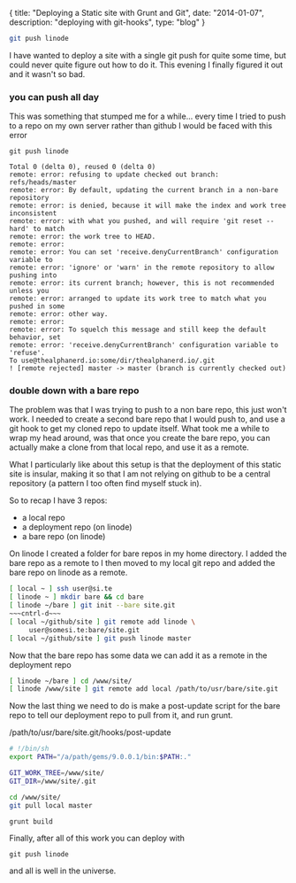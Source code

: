 {
  title: "Deploying a Static site with Grunt and Git",
  date:  "2014-01-07",
  description: "deploying with git-hooks",
  type: "blog"
}

```bash
git push linode
```

I have wanted to deploy a site with a single git push for quite some time, but could never quite figure out how to do it.  This evening I finally figured it out and it wasn't so bad.

### you can push all day
This was something that stumped me for a while... every time I tried to push to a repo on my own server rather than github I would be faced with this error

```
git push linode

Total 0 (delta 0), reused 0 (delta 0)
remote: error: refusing to update checked out branch: refs/heads/master
remote: error: By default, updating the current branch in a non-bare repository
remote: error: is denied, because it will make the index and work tree inconsistent
remote: error: with what you pushed, and will require 'git reset --hard' to match
remote: error: the work tree to HEAD.
remote: error:
remote: error: You can set 'receive.denyCurrentBranch' configuration variable to
remote: error: 'ignore' or 'warn' in the remote repository to allow pushing into
remote: error: its current branch; however, this is not recommended unless you
remote: error: arranged to update its work tree to match what you pushed in some
remote: error: other way.
remote: error:
remote: error: To squelch this message and still keep the default behavior, set
remote: error: 'receive.denyCurrentBranch' configuration variable to 'refuse'.
To use@thealphanerd.io:some/dir/thealphanerd.io/.git
! [remote rejected] master -> master (branch is currently checked out)
```
### double down with a bare repo

The problem was that I was trying to push to a non bare repo, this just won't work.  I needed to create a second bare repo that I would push to, and use a git hook to get my cloned repo to update itself.  What took me a while to wrap my head around, was that once you create the bare repo, you can actually make a clone from that local repo, and use it as a remote.  

What I particularly like about this setup is that the deployment of this static site is insular, making it so that I am not relying on github to be a central repository (a pattern I too often find myself stuck in).

So to recap I have 3 repos:
* a local repo
* a deployment repo (on linode)
* a bare repo (on linode)

On linode I created a folder for bare repos in my home directory. I added the bare repo as a remote to 
I then moved to my local git repo and added the bare repo on linode as a remote.

```bash
[ local ~ ] ssh user@si.te
[ linode ~ ] mkdir bare && cd bare
[ linode ~/bare ] git init --bare site.git
~~~cntrl-d~~~
[ local ~/github/site ] git remote add linode \
     user@somesi.te:bare/site.git
[ local ~/github/site ] git push linode master
```

Now that the bare repo has some data we can add it as a remote in the deployment repo

```bash
[ linode ~/bare ] cd /www/site/
[ linode /www/site ] git remote add local /path/to/usr/bare/site.git
```
Now the last thing we need to do is make a post-update script for the bare repo to tell our deployment repo to pull from it, and run grunt.

/path/to/usr/bare/site.git/hooks/post-update

```bash
# !/bin/sh
export PATH="/a/path/gems/9.0.0.1/bin:$PATH:."

GIT_WORK_TREE=/www/site/
GIT_DIR=/www/site/.git

cd /www/site/
git pull local master

grunt build
```

Finally, after all of this work you can deploy with
```
git push linode
```
and all is well in the universe.